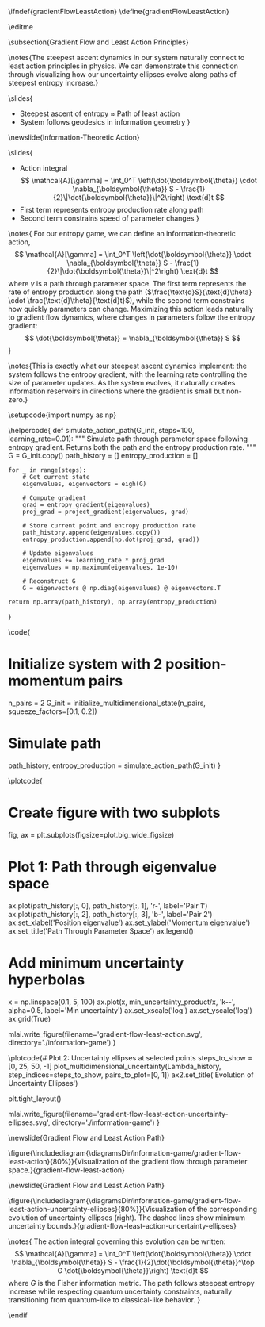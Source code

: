 \ifndef{gradientFlowLeastAction}
\define{gradientFlowLeastAction}

\editme

\subsection{Gradient Flow and Least Action Principles}

\notes{The steepest ascent dynamics in our system naturally connect to least action principles in physics. We can demonstrate this connection through visualizing how our uncertainty ellipses evolve along paths of steepest entropy increase.}

\slides{
* Steepest ascent of entropy ≈ Path of least action
* System follows geodesics in information geometry
}

\newslide{Information-Theoretic Action}

\slides{
* Action integral
  $$
  \mathcal{A}[\gamma] = \int_0^T \left(\dot{\boldsymbol{\theta}} \cdot \nabla_{\boldsymbol{\theta}} S - \frac{1}{2}\|\dot{\boldsymbol{\theta}}\|^2\right) \text{d}t
  $$
* First term represents entropy production rate along path
* Second term constrains speed of parameter changes
}

\notes{
For our entropy game, we can define an information-theoretic action,
$$
\mathcal{A}[\gamma] = \int_0^T \left(\dot{\boldsymbol{\theta}} \cdot \nabla_{\boldsymbol{\theta}} S - \frac{1}{2}\|\dot{\boldsymbol{\theta}}\|^2\right) \text{d}t
$$
where $\gamma$ is a path through parameter space. The first term represents the rate of entropy production along the path ($\frac{\text{d}S}{\text{d}\theta} \cdot \frac{\text{d}\theta}{\text{d}t}$), while the second term 
constrains how quickly parameters can change. Maximizing this action leads naturally to gradient flow dynamics, where changes in parameters follow the entropy gradient:
$$
\dot{\boldsymbol{\theta}} = \nabla_{\boldsymbol{\theta}} S
$$
}

\notes{This is exactly what our steepest ascent dynamics implement: the system follows the entropy gradient, with the learning rate controlling the size of parameter updates. As the system evolves, it naturally creates 
information reservoirs in directions where the gradient is small but non-zero.}

\setupcode{import numpy as np}


\helpercode{
def simulate_action_path(G_init, steps=100, learning_rate=0.01):
    """
    Simulate path through parameter space following entropy gradient.
    Returns both the path and the entropy production rate.
    """
    G = G_init.copy()
    path_history = []
    entropy_production = []
    
    for _ in range(steps):
        # Get current state
        eigenvalues, eigenvectors = eigh(G)
        
        # Compute gradient
        grad = entropy_gradient(eigenvalues)
        proj_grad = project_gradient(eigenvalues, grad)
        
        # Store current point and entropy production rate
        path_history.append(eigenvalues.copy())
        entropy_production.append(np.dot(proj_grad, grad))
        
        # Update eigenvalues
        eigenvalues += learning_rate * proj_grad
        eigenvalues = np.maximum(eigenvalues, 1e-10)
        
        # Reconstruct G
        G = eigenvectors @ np.diag(eigenvalues) @ eigenvectors.T
        
    return np.array(path_history), np.array(entropy_production)
}

\code{
# Initialize system with 2 position-momentum pairs
n_pairs = 2
G_init = initialize_multidimensional_state(n_pairs, squeeze_factors=[0.1, 0.2])

# Simulate path
path_history, entropy_production = simulate_action_path(G_init)
}

\plotcode{
# Create figure with two subplots
fig, ax = plt.subplots(figsize=plot.big_wide_figsize)

# Plot 1: Path through eigenvalue space
ax.plot(path_history[:, 0], path_history[:, 1], 'r-', label='Pair 1')
ax.plot(path_history[:, 2], path_history[:, 3], 'b-', label='Pair 2')
ax.set_xlabel('Position eigenvalue')
ax.set_ylabel('Momentum eigenvalue')
ax.set_title('Path Through Parameter Space')
ax.legend()

# Add minimum uncertainty hyperbolas
x = np.linspace(0.1, 5, 100)
ax.plot(x, min_uncertainty_product/x, 'k--', alpha=0.5, label='Min uncertainty')
ax.set_xscale('log')
ax.set_yscale('log')
ax.grid(True)

mlai.write_figure(filename='gradient-flow-least-action.svg', 
                  directory='./information-game')
}

\plotcode{# Plot 2: Uncertainty ellipses at selected points
steps_to_show = [0, 25, 50, -1]
plot_multidimensional_uncertainty(Lambda_history, step_indices=steps_to_show, pairs_to_plot=[0, 1])
ax2.set_title('Evolution of Uncertainty Ellipses')

plt.tight_layout()

mlai.write_figure(filename='gradient-flow-least-action-uncertainty-ellipses.svg', 
                  directory='./information-game')
}

\newslide{Gradient Flow and Least Action Path}

\figure{\includediagram{\diagramsDir/information-game/gradient-flow-least-action}{80%}}{Visualization of the gradient flow through parameter space.}{gradient-flow-least-action}

\newslide{Gradient Flow and Least Action Path}

\figure{\includediagram{\diagramsDir/information-game/gradient-flow-least-action-uncertainty-ellipses}{80%}}{Visualization of the corresponding evolution of uncertainty ellipses (right). The dashed lines show minimum uncertainty bounds.}{gradient-flow-least-action-uncertainty-ellipses}

\notes{
The action integral governing this evolution can be written:
$$
\mathcal{A}[\gamma] = \int_0^T \left(\dot{\boldsymbol{\theta}} \cdot \nabla_{\boldsymbol{\theta}} S - \frac{1}{2}\dot{\boldsymbol{\theta}}^\top G \dot{\boldsymbol{\theta}}\right) \text{d}t
$$
where $G$ is the Fisher information metric. The path follows steepest entropy increase while respecting quantum uncertainty constraints, naturally transitioning from quantum-like to classical-like behavior.
}

\endif
